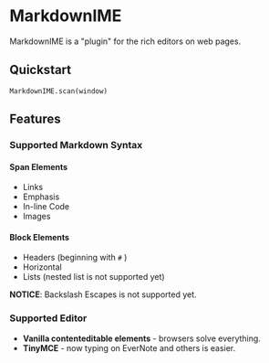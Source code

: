 # MarkdownIME

MarkdownIME is a "plugin" for the rich editors on web pages.




## Quickstart

```
MarkdownIME.scan(window)
```

## Features

### Supported Markdown Syntax

#### Span Elements

 - Links
 - Emphasis
 - In-line Code
 - Images
 
#### Block Elements

 - Headers (beginning with `#` )
 - Horizontal
 - Lists (nested list is not supported yet)

**NOTICE**: Backslash Escapes is not supported yet.

### Supported Editor

 - **Vanilla contenteditable elements** - browsers solve everything.
 - **TinyMCE** - now typing on EverNote and others is easier.
 